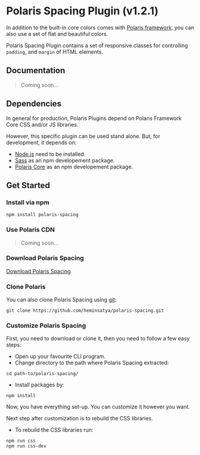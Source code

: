 # Polaris Spacing Plugin (v1.2.1)

In addition to the built-in core colors comes with [Polaris framework](https://github.com/heminsatya/polaris-core), you can also use a set of flat and beautiful colors.

Polaris Spacing Plugin contains a set of responsive classes for controlling `padding`, and `margin` of HTML elements.


## Documentation

> Coming soon...


## Dependencies

In general for production, Polaris Plugins depend on Polaris Framework Core CSS and/or JS libraries.

However, this specific plugin can be used stand alone. But, for development, it depends on:

* [Node.js](https://nodejs.org/en/) need to be installed.
* [Sass](https://www.npmjs.com/package/sass) as an npm developement package.
* [Polaris Core](https://www.npmjs.com/package/polaris-core) as an npm developement package.


## Get Started

### Install via npm

```
npm install polaris-spacing
```


### Use Polaris CDN

> Coming soon...


### Download Polaris Spacing

[Download Polaris Spacing](https://github.com/heminsatya/polaris-spacing/releases)


### Clone Polaris

You can also clone Polaris Spacing using [git](https://git-scm.com/):

```
git clone https://github.com/heminsatya/polaris-spacing.git
```


### Customize Polaris Spacing

First, you need to download or clone it, then you need to follow a few easy steps:

* Open up your favourite CLI program.
* Change directory to the path where Polaris Spacing extracted:
```
cd path-to/polaris-spacing/
```
* Install packages by:
```
npm install
```
Now, you have everything set-up. You can customize it however you want.

Next step after customization is to rebuild the CSS libraries.

* To rebuild the CSS libraries run:

```
npm run css
npm run css-dev
```

